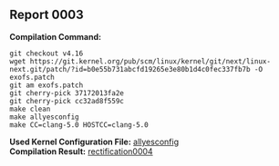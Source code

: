 ## Report 0003 #  
**Compilation Command:**  
```
git checkout v4.16  
wget https://git.kernel.org/pub/scm/linux/kernel/git/next/linux-next.git/patch/?id=b0e55b731abcfd19265e3e80b1d4c0fec337fb7b -O exofs.patch  
git am exofs.patch
git cherry-pick 37172013fa2e
git cherry-pick cc32ad8f559c
make clean
make allyesconfig
make CC=clang-5.0 HOSTCC=clang-5.0
```
**Used Kernel Configuration File:** [allyesconfig](../config-files/allyesconfig)  
**Compilation Result:** [rectification0004](../rectification-reports/rectification0004.md)  

